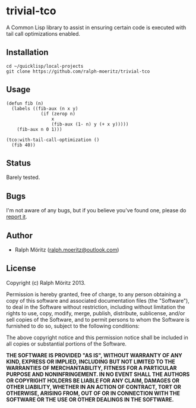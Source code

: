 # trivial-tco

A Common Lisp library to assist in ensuring certain code is executed with tail
call optimizations enabled.

## Installation

```
cd ~/quicklisp/local-projects
git clone https://github.com/ralph-moeritz/trivial-tco
```

## Usage

```common-lisp
(defun fib (n)
  (labels ((fib-aux (n x y)
             (if (zerop n)
                 x
                 (fib-aux (1- n) y (+ x y)))))
    (fib-aux n 0 1)))

(tco:with-tail-call-optimization ()
  (fib 40))
```

## Status

Barely tested.

## Bugs

I'm not aware of any bugs, but if you believe you've found one, please do
[report it](https://github.com/ralph-moeritz/trivial-tco/issues).

## Author

* Ralph Möritz (ralph.moeritz@outlook.com)

## License

Copyright (c) Ralph Möritz 2013.

Permission is hereby granted, free of charge, to any person obtaining a copy of
this software and associated documentation files (the "Software"), to deal in
the Software without restriction, including without limitation the rights to
use, copy, modify, merge, publish, distribute, sublicense, and/or sell copies
of the Software, and to permit persons to whom the Software is furnished to do
so, subject to the following conditions:

The above copyright notice and this permission notice shall be included in all
copies or substantial portions of the Software.

**THE SOFTWARE IS PROVIDED "AS IS", WITHOUT WARRANTY OF ANY KIND, EXPRESS OR
  IMPLIED, INCLUDING BUT NOT LIMITED TO THE WARRANTIES OF MERCHANTABILITY,
  FITNESS FOR A PARTICULAR PURPOSE AND NONINFRINGEMENT. IN NO EVENT SHALL THE
  AUTHORS OR COPYRIGHT HOLDERS BE LIABLE FOR ANY CLAIM, DAMAGES OR OTHER
  LIABILITY, WHETHER IN AN ACTION OF CONTRACT, TORT OR OTHERWISE, ARISING FROM,
  OUT OF OR IN CONNECTION WITH THE SOFTWARE OR THE USE OR OTHER DEALINGS IN THE
  SOFTWARE.**
